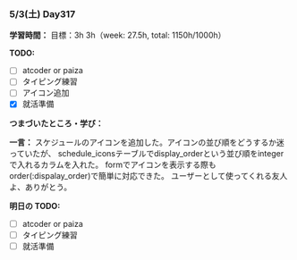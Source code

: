 ### 5/3(土) Day317

**学習時間：**
目標：3h
3h（week: 27.5h, total: 1150h/1000h）

**TODO:**
- [ ] atcoder or paiza
- [ ] タイピング練習
- [ ] アイコン追加
- [x] 就活準備

**つまづいたところ・学び：**

**一言：**
スケジュールのアイコンを追加した。アイコンの並び順をどうするか迷っていたが、
schedule_iconsテーブルでdisplay_orderという並び順をintegerで入れるカラムを入れた。
formでアイコンを表示する際もorder(:dispalay_order)で簡単に対応できた。
ユーザーとして使ってくれる友人よ、ありがとう。

**明日の TODO:**
- [ ] atcoder or paiza
- [ ] タイピング練習
- [ ] 就活準備
